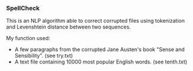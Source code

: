 ### SpellCheck

This is an NLP algorithm able to correct corrupted files using tokenization and Levenshtein distance between two sequences.

My function used:
* A few paragraphs from the corrupted Jane Austen's book "Sense and Sensibility". (see try.txt)
* A text file containing 10000 most popular English words. (see tenth.txt)










